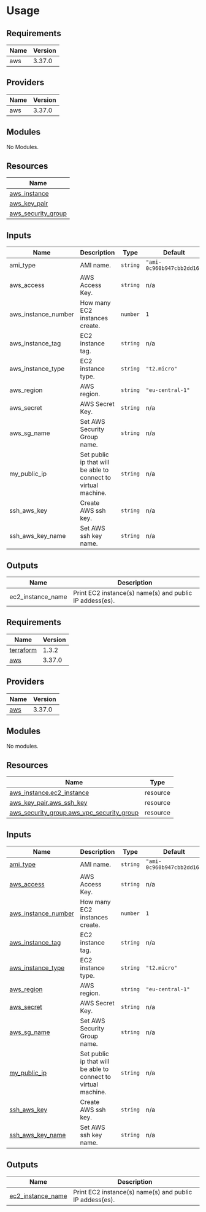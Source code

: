 # Usage

<!--- BEGIN_TF_DOCS --->
## Requirements

| Name | Version |
|------|---------|
| aws | 3.37.0 |

## Providers

| Name | Version |
|------|---------|
| aws | 3.37.0 |

## Modules

No Modules.

## Resources

| Name |
|------|
| [aws_instance](https://registry.terraform.io/providers/hashicorp/aws/3.37.0/docs/resources/instance) |
| [aws_key_pair](https://registry.terraform.io/providers/hashicorp/aws/3.37.0/docs/resources/key_pair) |
| [aws_security_group](https://registry.terraform.io/providers/hashicorp/aws/3.37.0/docs/resources/security_group) |

## Inputs

| Name | Description | Type | Default | Required |
|------|-------------|------|---------|:--------:|
| ami\_type | AMI name. | `string` | `"ami-0c960b947cbb2dd16"` | no |
| aws\_access | AWS Access Key. | `string` | n/a | yes |
| aws\_instance\_number | How many EC2 instances create. | `number` | `1` | no |
| aws\_instance\_tag | EC2 instance tag. | `string` | n/a | yes |
| aws\_instance\_type | EC2 instance type. | `string` | `"t2.micro"` | no |
| aws\_region | AWS region. | `string` | `"eu-central-1"` | no |
| aws\_secret | AWS Secret Key. | `string` | n/a | yes |
| aws\_sg\_name | Set AWS Security Group name. | `string` | n/a | yes |
| my\_public\_ip | Set public ip that will be able to connect to virtual machine. | `string` | n/a | yes |
| ssh\_aws\_key | Create AWS ssh key. | `string` | n/a | yes |
| ssh\_aws\_key\_name | Set AWS ssh key name. | `string` | n/a | yes |

## Outputs

| Name | Description |
|------|-------------|
| ec2\_instance\_name | Print EC2 instance(s) name(s) and public IP addess(es). |

<!--- END_TF_DOCS --->


<!-- BEGIN_TF_DOCS -->
## Requirements

| Name | Version |
|------|---------|
| <a name="requirement_terraform"></a> [terraform](#requirement\_terraform) | 1.3.2 |
| <a name="requirement_aws"></a> [aws](#requirement\_aws) | 3.37.0 |

## Providers

| Name | Version |
|------|---------|
| <a name="provider_aws"></a> [aws](#provider\_aws) | 3.37.0 |

## Modules

No modules.

## Resources

| Name | Type |
|------|------|
| [aws_instance.ec2_instance](https://registry.terraform.io/providers/hashicorp/aws/3.37.0/docs/resources/instance) | resource |
| [aws_key_pair.aws_ssh_key](https://registry.terraform.io/providers/hashicorp/aws/3.37.0/docs/resources/key_pair) | resource |
| [aws_security_group.aws_vpc_security_group](https://registry.terraform.io/providers/hashicorp/aws/3.37.0/docs/resources/security_group) | resource |

## Inputs

| Name | Description | Type | Default | Required |
|------|-------------|------|---------|:--------:|
| <a name="input_ami_type"></a> [ami\_type](#input\_ami\_type) | AMI name. | `string` | `"ami-0c960b947cbb2dd16"` | no |
| <a name="input_aws_access"></a> [aws\_access](#input\_aws\_access) | AWS Access Key. | `string` | n/a | yes |
| <a name="input_aws_instance_number"></a> [aws\_instance\_number](#input\_aws\_instance\_number) | How many EC2 instances create. | `number` | `1` | no |
| <a name="input_aws_instance_tag"></a> [aws\_instance\_tag](#input\_aws\_instance\_tag) | EC2 instance tag. | `string` | n/a | yes |
| <a name="input_aws_instance_type"></a> [aws\_instance\_type](#input\_aws\_instance\_type) | EC2 instance type. | `string` | `"t2.micro"` | no |
| <a name="input_aws_region"></a> [aws\_region](#input\_aws\_region) | AWS region. | `string` | `"eu-central-1"` | no |
| <a name="input_aws_secret"></a> [aws\_secret](#input\_aws\_secret) | AWS Secret Key. | `string` | n/a | yes |
| <a name="input_aws_sg_name"></a> [aws\_sg\_name](#input\_aws\_sg\_name) | Set AWS Security Group name. | `string` | n/a | yes |
| <a name="input_my_public_ip"></a> [my\_public\_ip](#input\_my\_public\_ip) | Set public ip that will be able to connect to virtual machine. | `string` | n/a | yes |
| <a name="input_ssh_aws_key"></a> [ssh\_aws\_key](#input\_ssh\_aws\_key) | Create AWS ssh key. | `string` | n/a | yes |
| <a name="input_ssh_aws_key_name"></a> [ssh\_aws\_key\_name](#input\_ssh\_aws\_key\_name) | Set AWS ssh key name. | `string` | n/a | yes |

## Outputs

| Name | Description |
|------|-------------|
| <a name="output_ec2_instance_name"></a> [ec2\_instance\_name](#output\_ec2\_instance\_name) | Print EC2 instance(s) name(s) and public IP addess(es). |
<!-- END_TF_DOCS -->